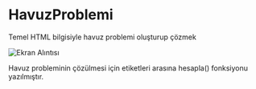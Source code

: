 # HavuzProblemi
Temel HTML bilgisiyle havuz problemi oluşturup çözmek

![Ekran Alıntısı](https://user-images.githubusercontent.com/117303457/228882216-11ca18ab-167d-40c7-ae04-ad56c63cb9aa.PNG)

Havuz probleminin çözülmesi için <script></script> etiketleri arasına hesapla() fonksiyonu yazılmıştır.
